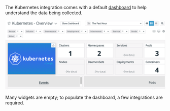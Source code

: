 The Kubernetes integration comes with a default [dashboard](https://app.datadoghq.com/screen/integration/86) to help understand the data being collected.

![Screenshot of Kubernetes Dashboard](./assets/img/k8sdashboard.png)

Many widgets are empty; to populate the dashboard, a few integrations are required.
